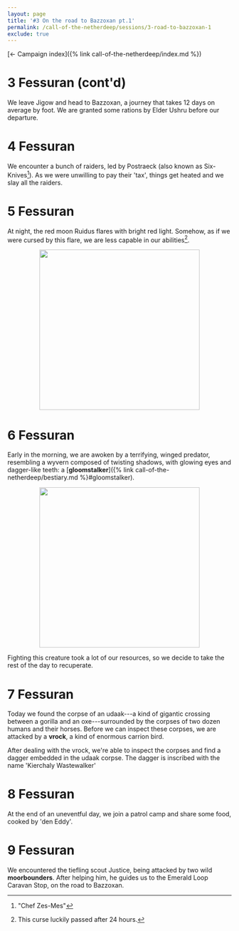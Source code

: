 ```yaml
---
layout: page
title: '#3 On the road to Bazzoxan pt.1'
permalink: /call-of-the-netherdeep/sessions/3-road-to-bazzoxan-1
exclude: true
---
```


[&larr; Campaign index]({% link call-of-the-netherdeep/index.md %})

# 3 Fessuran (cont'd)

We leave Jigow and head to Bazzoxan, a journey that takes 12 days on average by foot.
We are granted some rations by Elder Ushru before our departure.

# 4 Fessuran

We encounter a bunch of raiders, led by Postraeck (also known as Six-Knives[^Six-Knives]).
As we were unwilling to pay their 'tax', things get heated and we slay all the raiders.

[^Six-Knives]: "Chef Zes-Mes"

# 5 Fessuran

At night, the red moon Ruidus flares with bright red light.
Somehow, as if we were cursed by this flare, we are less capable in our abilities[^curse].

<p style="text-align: center">
<img height="360" src="https://5e.tools/img/adventure/CRCotN/000-00-001.ruidus-moon.webp"/>
</p>

[^curse]: This curse luckily passed after 24 hours.

# 6 Fessuran

Early in the morning, we are awoken by a terrifying, winged predator, resembling a wyvern composed of twisting shadows,
with glowing eyes and dagger-like teeth: a [**gloomstalker**]({% link call-of-the-netherdeep/bestiary.md
%}#gloomstalker).

<p style="text-align: center">
<img height="360" src="{% link images/gloomstalker.webp %}"/>
</p>

Fighting this creature took a lot of our resources, so we decide to take the rest of the day to recuperate.

# 7 Fessuran

Today we found the corpse of an udaak---a kind of gigantic crossing between a gorilla and an oxe---surrounded by the
corpses of two dozen humans and their horses.
Before we can inspect these corpses, we are attacked by a **vrock**, a kind of enormous carrion bird.

After dealing with the vrock, we're able to inspect the corpses and find a dagger embedded in the udaak corpse.
The dagger is inscribed with the name 'Kierchaly Wastewalker'

# 8 Fessuran

At the end of an uneventful day, we join a patrol camp and share some food, cooked by 'den Eddy'.

# 9 Fessuran

We encountered the tiefling scout Justice, being attacked by two wild **moorbounders**.
After helping him, he guides us to the Emerald Loop Caravan Stop, on the road to Bazzoxan.
